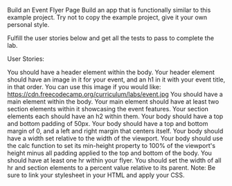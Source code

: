 Build an Event Flyer Page
Build an app that is functionally similar to this example project. Try not to copy the example project, give it your own personal style.

Fulfill the user stories below and get all the tests to pass to complete the lab.

User Stories:

You should have a header element within the body.
Your header element should have an image in it for your event, and an h1 in it with your event title, in that order. You can use this image if you would like: https://cdn.freecodecamp.org/curriculum/labs/event.jpg
You should have a main element within the body.
Your main element should have at least two section elements within it showcasing the event features.
Your section elements each should have an h2 within them.
Your body should have a top and bottom padding of 50px.
Your body should have a top and bottom margin of 0, and a left and right margin that centers itself.
Your body should have a width set relative to the width of the viewport.
Your body should use the calc function to set its min-height property to 100% of the viewport's height minus all padding applied to the top and bottom of the body.
You should have at least one hr within your flyer.
You should set the width of all hr and section elements to a percent value relative to its parent.
Note: Be sure to link your stylesheet in your HTML and apply your CSS.